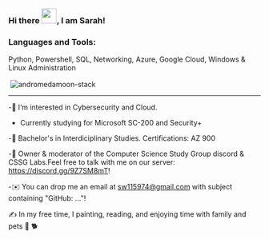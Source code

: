
### Hi there <img src="https://raw.githubusercontent.com/MartinHeinz/MartinHeinz/master/wave.gif" width="30px">, I am Sarah!


<h3 align="left">Languages and Tools:</h3>

Python, Powershell, SQL, Networking, Azure, Google Cloud, Windows & Linux Administration

<p>&nbsp;<img align="center" src="https://github-readme-stats.vercel.app/api?username=andromedamoon-stack&show_icons=true&locale=en" alt="andromedamoon-stack" /></p>




---

-👀 I’m interested in Cybersecurity and Cloud. 

- Currently studying for Microsoft SC-200 and Security+

-🧮 Bachelor's in Interdiciplinary Studies. Certifications: AZ 900

-💬  Owner & moderator of the Computer Science Study Group discord & CSSG Labs.Feel free to talk with me on our server: https://discord.gg/9Z7SM8mT!

-✉️  You can drop me an email at sw115974@gmail.com with subject containing "GitHub: ..."! 

✍️  In my free time, I painting, reading, and enjoying time with family and pets 🦜 🐕


<!---
andromedamoon-stack/andromedamoon-stack is a ✨ special ✨ repository because its `README.md` (this file) appears on your GitHub profile.
You can click the Preview link to take a look at your changes.
--->
